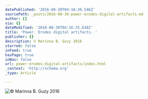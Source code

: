 ```yaml
---
datePublished: '2016-08-30T04:16:36.546Z'
sourcePath: _posts/2016-08-30-power-erodes-digital-artifacts.md
author: []
via: {}
dateModified: '2016-08-30T04:16:35.838Z'
title: 'Power. Erodes digital artifacts. '
publisher: {}
description: © Marinna B. Guzy 2016
starred: false
inFeed: true
hasPage: true
inNav: false
url: power-erodes-digital-artifacts/index.html
_context: 'http://schema.org'
_type: Article

---
```

![© Marinna B. Guzy 2016](https://the-grid-user-content.s3-us-west-2.amazonaws.com/f7cb6616-6b22-443f-877f-23ce03f417d0.jpg)